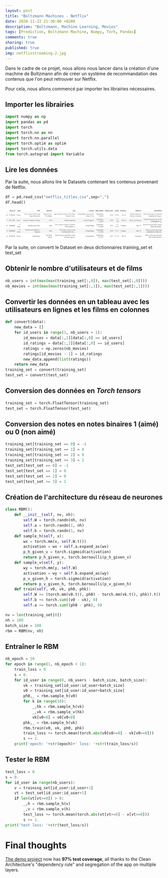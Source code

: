 ```yaml
---
layout: post
title: "Boltzmann Machines - Netflix"
date: 2020-11-22 21:30:00 +0200
description: "Boltzmann, Machine Learning, Movies"
tags: [Prediction, Boltzmann Machine, Numpy, Torh, Pandas]
comments: true
sharing: true
published: true
img: netflixstreaming-2.jpg
---
```



Dans le cadre de ce projet, nous allons nous lancer dans la création d'une machine de Boltzmann afin de créer un système de recommandation des contenus que l'on peut retrouver sur Netflix.

Pour cela, nous allons commencé par importer les librairies nécessaires.

## Importer les librairies

```python
import numpy as np
import pandas as pd
import torch
import torch.nn as nn
import torch.nn.parallel
import torch.optim as optim
import torch.utils.data
from torch.autograd import Variable
```
## Lire les données
Par la suite, nous allons lire le Datasets contenant les contenus provenant de Netflix.

```python
df = pd.read_csv("netflix_titles.csv",sep=",")
df.head()
```
![](../assets/img/post2_2.PNG)


Par la suite, on converti le Dataset en deux dictionnaires training_set et test_set

## Obtenir le nombre d'utilisateurs et de films
```python
nb_users = int(max(max(training_set[:,0]), max(test_set[:,0])))
nb_movies = int(max(max(training_set[:,1]), max(test_set[:,1])))
```
## Convertir les données en un tableau avec les utilisateurs en lignes et les films en colonnes

```python
def convert(data):
    new_data = []
    for id_users in range(1, nb_users + 1):
        id_movies = data[:,1][data[:,0] == id_users]
        id_ratings = data[:,2][data[:,0] == id_users]
        ratings = np.zeros(nb_movies)
        ratings[id_movies - 1] = id_ratings
        new_data.append(list(ratings))
    return new_data
training_set = convert(training_set)
test_set = convert(test_set)
```

## Conversion des données en *Torch tensors*
```python
training_set = torch.FloatTensor(training_set)
test_set = torch.FloatTensor(test_set)
```

## Conversion des notes en notes binaires 1 (aimé) ou 0 (non aimé)

```python
training_set[training_set == 0] = -1
training_set[training_set == 1] = 0
training_set[training_set == 2] = 0
training_set[training_set >= 3] = 1
test_set[test_set == 0] = -1
test_set[test_set == 1] = 0
test_set[test_set == 2] = 0
test_set[test_set >= 3] = 1
```

## Création de l'architecture du réseau de neurones

```python
class RBM():
    def __init__(self, nv, nh):
        self.W = torch.randn(nh, nv)
        self.a = torch.randn(1, nh)
        self.b = torch.randn(1, nv)
    def sample_h(self, x):
        wx = torch.mm(x, self.W.t())
        activation = wx + self.a.expand_as(wx)
        p_h_given_v = torch.sigmoid(activation)
        return p_h_given_v, torch.bernoulli(p_h_given_v)
    def sample_v(self, y):
        wy = torch.mm(y, self.W)
        activation = wy + self.b.expand_as(wy)
        p_v_given_h = torch.sigmoid(activation)
        return p_v_given_h, torch.bernoulli(p_v_given_h)
    def train(self, v0, vk, ph0, phk):
        self.W += (torch.mm(v0.t(), ph0) - torch.mm(vk.t(), phk)).t()
        self.b += torch.sum((v0 - vk), 0)
        self.a += torch.sum((ph0 - phk), 0)
```
```python
nv = len(training_set[0])
nh = 100
batch_size = 100
rbm = RBM(nv, nh)

```
## Entraîner le RBM
```python
nb_epoch = 10
for epoch in range(1, nb_epoch + 1):
    train_loss = 0
    s = 0.
    for id_user in range(0, nb_users - batch_size, batch_size):
        vk = training_set[id_user:id_user+batch_size]
        v0 = training_set[id_user:id_user+batch_size]
        ph0,_ = rbm.sample_h(v0)
        for k in range(10):
            _,hk = rbm.sample_h(vk)
            _,vk = rbm.sample_v(hk)
            vk[v0<0] = v0[v0<0]
        phk,_ = rbm.sample_h(vk)
        rbm.train(v0, vk, ph0, phk)
        train_loss += torch.mean(torch.abs(v0[v0>=0] - vk[v0>=0]))
        s += 1.
    print('epoch: '+str(epoch)+' loss: '+str(train_loss/s))
```

## Tester le RBM
```python
test_loss = 0
s = 0.
for id_user in range(nb_users):
    v = training_set[id_user:id_user+1]
    vt = test_set[id_user:id_user+1]
    if len(vt[vt>=0]) > 0:
        _,h = rbm.sample_h(v)
        _,v = rbm.sample_v(h)
        test_loss += torch.mean(torch.abs(vt[vt>=0] - v[vt>=0]))
        s += 1.
print('test loss: '+str(test_loss/s))
```


# Final thoughts

[The demo project](https://github.com/nalexn/clean-architecture-swiftui) now has **97% test coverage**, all thanks to the Clean Architecture's "dependency rule" and segregation of the app on multiple layers.